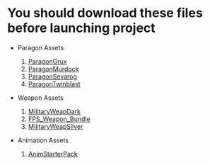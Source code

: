 # You should download these files before launching project

- Paragon Assets
  1. [ParagonGrux](https://www.unrealengine.com/marketplace/en-US/product/paragon-grux?lang=en-US)
  2. [ParagonMurdock](https://www.unrealengine.com/marketplace/en-US/product/paragon-murdock)
  3. [ParagonSevarog](https://www.unrealengine.com/marketplace/en-US/product/paragon-sevarog)
  4. [ParagonTwinblast](https://www.unrealengine.com/marketplace/en-US/product/paragon-twinblast)

- Weapon Assets
  1. [MilitaryWeapDark](https://www.unrealengine.com/marketplace/en-US/product/military-weapons-dark)
  2. [FPS_Weapon_Bundle](https://www.unrealengine.com/marketplace/en-US/product/fps-weapon-bundle)
  3. [MilitaryWeapSilver](https://www.unrealengine.com/marketplace/en-US/product/military-weapons-silver)
 
- Animation Assets
  1. [AnimStarterPack](https://www.unrealengine.com/marketplace/en-US/product/animation-starter-pack)
